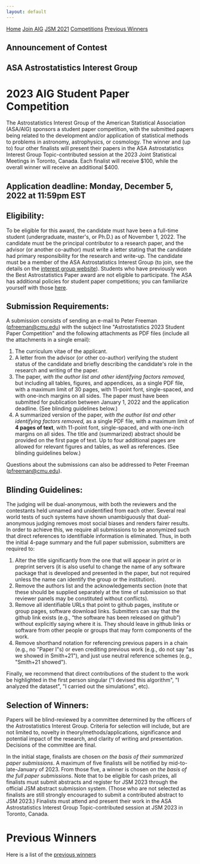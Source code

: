 ```yaml
---
layout: default
---
```


<a href="../index.html" class="btn">Home</a>
<a href="../join.html" class="btn">Join AIG</a>
<a href="../jsm2021/index.html" class="btn">JSM 2021</a>
<a href="./index.html" class="btn">Competitions</a>
<a href="./winners.html" class="btn">Previous Winners</a>

## Announcement of Contest
## ASA Astrostatistics Interest Group
# 2023 AIG Student Paper Competition

The Astrostatistics Interest Group of the American Statistical Association (ASA/AIG) sponsors a student paper competition, with the submitted papers being related to the development and/or application of statistical methods to problems in astronomy, astrophysics, or cosmology. The winner and (up to) four other finalists will present their papers in the ASA Astrostatistics Interest Group Topic-contributed session at the 2023 Joint Statistical Meetings in Toronto, Canada. Each finalist will receive $100, while the overall winner will receive an additional $400.

## Application deadline: Monday, December 5, 2022 at 11:59pm EST

## Eligibility:

To be eligible for this award, the candidate must have been a full-time student (undergraduate, master's, or Ph.D.) as of November 1, 2022. The candidate must be the principal contributor to a research paper, and the advisor (or another co-author) must write a letter stating that the candidate had primary responsibility for the research and write-up. The candidate must be a member of the ASA Astrostatistics Interest Group (to join, see the details on the [interest group website](../join.html)). Students who have previously won the Best Astrostatistics Paper award are not eligible to participate. The ASA has additional policies for student paper competitions; you can familiarize yourself with those [here](http://www.amstat.org/ASA/Your-Career/Student-Paper-Competitions.aspx).

## Submission Requirements:

A submission consists of sending an e-mail to Peter Freeman (pfreeman@cmu.edu) with the subject line "Astrostatistics 2023 Student Paper Competition" and the following attachments as PDF files (include all the attachments in a single email):

1. The curriculum vitae of the applicant.
2. A letter from the advisor (or other co-author) verifying the student status of the candidate and briefly describing the candidate's role in the research and writing of the paper.
3. The paper, *with the author list and other identifying factors removed,* but including all tables, figures, and appendices, as a single PDF file, with a maximum limit of 30 pages, with 11-point font, single-spaced, and with one-inch margins on all sides. The paper must have been submitted for publication between January 1, 2022 and the application deadline. (See blinding guidelines below.)
4. A summarized version of the paper, *with the author list and other identifying factors removed,* as a single PDF file, with a maximum limit of **4 pages of text**, with 11-point font, single-spaced, and with one-inch margins on all sides. The title and (summarized) abstract should be provided on the first page of text. Up to four additional pages are allowed for relevant figures and tables, as well as references. (See blinding guidelines below.)

Questions about the submissions can also be addressed to Peter Freeman (pfreeman@cmu.edu).

## Blinding Guidelines:

The judging will be dual-anonymous, with both the reviewers and the contestants held unnamed and unidentified from each other.  Several real world tests of such systems have shown unambiguously that dual-anonymous judging removes most social biases and renders fairer results.  In order to achieve this, we require all submissions to be anonymized such that direct references to identifiable information is eliminated.  Thus, in both the initial 4-page summary and the full paper submission, submitters are required to:

1. Alter the title significantly from the one that will appear in print or in preprint servers (it is also useful to change the name of any software package that is developed and presented in the paper, but not required unless the name can identify the group or the institution).
2. Remove the authors list and the acknowledgements section (note that these should be supplied separately at the time of submission so that reviewer panels may be constituted without conflicts).
3. Remove all identifiable URLs that point to github pages, institute or group pages, software download links. Submitters can say that the github link exists (e.g., “the software has been released on github”) without explicitly saying where it is. They should leave in github links or software from other people or groups that may form components of the work.
4. Remove shorthand notation for referencing previous papers in a chain (e.g., no "Paper I"s) or even crediting previous work (e.g., do not say "as we showed in Smith+21"), and just use neutral reference schemes (e.g., "Smith+21 showed").

Finally, we recommend that direct contributions of the student to the work be highlighted in the first person singular ("I devised this algorithm", "I analyzed the dataset", "I carried out the simulations", etc).

## Selection of Winners:

Papers will be blind-reviewed by a committee determined by the officers of the Astrostatistics Interest Group. Criteria for selection will include, but are not limited to, novelty in theory/methods/applications, significance and potential impact of the research, and clarity of writing and presentation. Decisions of the committee are final. 

In the initial stage, finalists are chosen *on the basis of their summarized paper submissions*. A maximum of five finalists will be notified by mid-to-late-January of 2023. From those five, a winner is chosen *on the basis of the full paper submissions*. Note that to be eligible for cash prizes, all finalists must submit abstracts and register for JSM 2023 through the official JSM abstract submission system. (Those who are not selected as finalists are still strongly encouraged to submit a contributed abstract to JSM 2023.) Finalists must attend and present their work in the ASA Astrostatistics Interest Group Topic-contributed session at JSM 2023 in Toronto, Canada.

# Previous Winners
Here is a list of the [previous winners](./winners.html)
